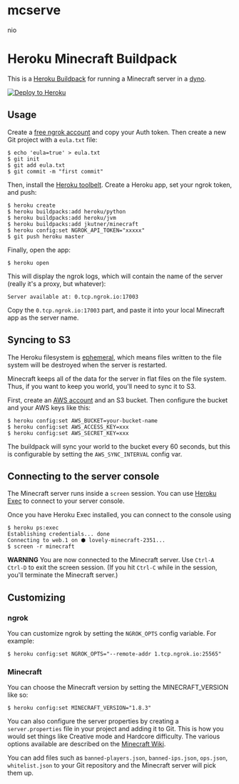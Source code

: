 # mcserve
nio
# Heroku Minecraft Buildpack

This is a [Heroku Buildpack](https://devcenter.heroku.com/articles/buildpacks)
for running a Minecraft server in a [dyno](https://devcenter.heroku.com/articles/dynos).

[![Deploy to Heroku](https://www.herokucdn.com/deploy/button.png)](https://heroku.com/deploy)

## Usage

Create a [free ngrok account](https://ngrok.com/) and copy your Auth token. Then create a new Git project with a `eula.txt` file:

```sh-session
$ echo 'eula=true' > eula.txt
$ git init
$ git add eula.txt
$ git commit -m "first commit"
```

Then, install the [Heroku toolbelt](https://toolbelt.heroku.com/).
Create a Heroku app, set your ngrok token, and push:

```sh-session
$ heroku create
$ heroku buildpacks:add heroku/python
$ heroku buildpacks:add heroku/jvm
$ heroku buildpacks:add jkutner/minecraft
$ heroku config:set NGROK_API_TOKEN="xxxxx"
$ git push heroku master
```

Finally, open the app:

```sh-session
$ heroku open
```

This will display the ngrok logs, which will contain the name of the server
(really it's a proxy, but whatever):

```
Server available at: 0.tcp.ngrok.io:17003
```

Copy the `0.tcp.ngrok.io:17003` part, and paste it into your local Minecraft app
as the server name.

## Syncing to S3

The Heroku filesystem is [ephemeral](https://devcenter.heroku.com/articles/dynos#ephemeral-filesystem),
which means files written to the file system will be destroyed when the server is restarted.

Minecraft keeps all of the data for the server in flat files on the file system.
Thus, if you want to keep you world, you'll need to sync it to S3.

First, create an [AWS account](https://aws.amazon.com/) and an S3 bucket. Then configure the bucket
and your AWS keys like this:

```
$ heroku config:set AWS_BUCKET=your-bucket-name
$ heroku config:set AWS_ACCESS_KEY=xxx
$ heroku config:set AWS_SECRET_KEY=xxx
```

The buildpack will sync your world to the bucket every 60 seconds, but this is configurable by setting the `AWS_SYNC_INTERVAL` config var.

## Connecting to the server console

The Minecraft server runs inside a `screen` session. You can use [Heroku Exec](https://devcenter.heroku.com/articles/heroku-exec) to connect to your server console.

Once you have Heroku Exec installed, you can connect to the console using 

```
$ heroku ps:exec
Establishing credentials... done
Connecting to web.1 on ⬢ lovely-minecraft-2351...
$ screen -r minecraft
```

**WARNING** You are now connected to the Minecraft server. Use `Ctrl-A Ctrl-D` to exit the screen session. 
(If you hit `Ctrl-C` while in the session, you'll terminate the Minecraft server.)

## Customizing

### ngrok

You can customize ngrok by setting the `NGROK_OPTS` config variable. For example:

```
$ heroku config:set NGROK_OPTS="--remote-addr 1.tcp.ngrok.io:25565"
```

### Minecraft

You can choose the Minecraft version by setting the MINECRAFT_VERSION like so:

```
$ heroku config:set MINECRAFT_VERSION="1.8.3"
```

You can also configure the server properties by creating a `server.properties`
file in your project and adding it to Git. This is how you would set things like
Creative mode and Hardcore difficulty. The various options available are
described on the [Minecraft Wiki](http://minecraft.gamepedia.com/Server.properties).

You can add files such as `banned-players.json`, `banned-ips.json`, `ops.json`,
`whitelist.json` to your Git repository and the Minecraft server will pick them up.
